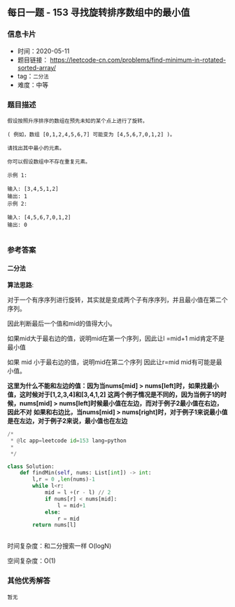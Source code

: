 ## 每日一题 - 153  寻找旋转排序数组中的最小值

### 信息卡片

- 时间：2020-05-11
- 题目链接： https://leetcode-cn.com/problems/find-minimum-in-rotated-sorted-array/
- tag：`二分法`
- 难度：中等

### 题目描述

```
假设按照升序排序的数组在预先未知的某个点上进行了旋转。

( 例如，数组 [0,1,2,4,5,6,7] 可能变为 [4,5,6,7,0,1,2] )。

请找出其中最小的元素。

你可以假设数组中不存在重复元素。

示例 1:

输入: [3,4,5,1,2]
输出: 1
示例 2:

输入: [4,5,6,7,0,1,2]
输出: 0
 
```

### 参考答案

#### 二分法 


**算法思路**:

对于一个有序序列进行旋转，其实就是变成两个子有序序列，并且最小值在第二个序列。

因此判断最后一个值和mid的值得大小。

如果mid大于最右边的值，说明mid在第一个序列，因此让l =mid+1  mid肯定不是最小值

如果 mid 小于最右边的值，说明mid在第二个序列  因此让r=mid  mid有可能是最小值。
 
**这里为什么不能和左边的值：因为当nums[mid] > nums[left]时，如果找最小值，这时候对于[1,2,3,4]和[3,4,1,2]**
**这两个例子情况是不同的，因为当例子1的时候，nums[mid] > nums[left]时候最小值在左边，而对于例子2最小值在右边，因此不对**
**如果和右边比，当nums[mid] > nums[right]时，对于例子1来说最小值是在左边，对于例子2来说，最小值也在左边**

```python
/*
 * @lc app=leetcode id=153 lang=python
 *
 */

class Solution:
    def findMin(self, nums: List[int]) -> int:
        l,r = 0 ,len(nums)-1
        while l<r:
            mid = l +(r - l) // 2
            if nums[r] < nums[mid]:
                l = mid+1
            else:
                r = mid 
        return nums[l]
		
```
 
时间复杂度：和二分搜索一样  O(logN)

空间复杂度：O(1) 

### 其他优秀解答

```
暂无
```



